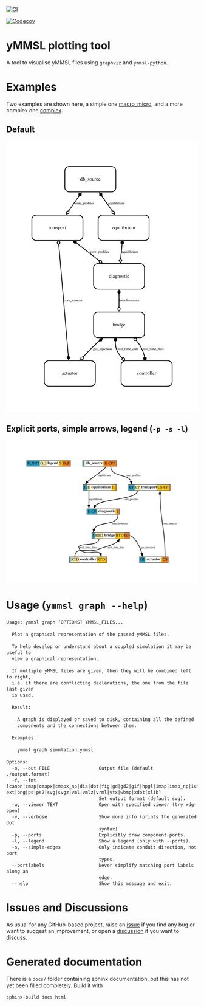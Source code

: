 [![CI](https://github.com/DaanVanVugt/ymmsl-dot/workflows/ci/badge.svg?branch=main)](https://github.com/DaanVanVugt/ymmsl-dot/actions?workflow=ci)

[![Codecov](https://codecov.io/gh/DaanVanVugt/ymmsl-dot/branch/main/graph/badge.svg)](https://codecov.io/gh/DaanVanVugt/ymmsl-dot)

<!--[![Read the Docs](https://img.shields.io/readthedocs/ymmsl-dot/latest?label=Read%20the%20Docs)](https://ymmsl-dot.readthedocs.io/en/latest/index.html) -->

# yMMSL plotting tool

A tool to visualise yMMSL files using `graphviz` and `ymmsl-python`.

# Examples
Two examples are shown here, a simple one [macro_micro](./docs/examples/macro_micro.ymmsl), and a more complex one [complex](./docs/examples/complex.ymmsl).

## Default
![Default options](./docs/static/complex.svg)

## Explicit ports, simple arrows, legend (`-p -s -l`)
![More options](./docs/static/complex_spl.svg)


# Usage (`ymmsl graph --help`)

    Usage: ymmsl graph [OPTIONS] YMMSL_FILES...

      Plot a graphical representation of the passed yMMSL files.

      To help develop or understand about a coupled simulation it may be useful to
      view a graphical representation.

      If multiple yMMSL files are given, then they will be combined left to right,
      i.e. if there are conflicting declarations, the one from the file last given
      is used.

      Result:

        A graph is displayed or saved to disk, containing all the defined
        components and the connections between them.

      Examples:

        ymmsl graph simulation.ymmsl

    Options:
      -o, --out FILE                  Output file (default ./output.format)
      -f, --fmt [canon|cmap|cmapx|cmapx_np|dia|dot|fig|gd|gd2|gif|hpgl|imap|imap_np|ismap|jpe|jpeg|jpg|mif|mp|pcl|pdf|pic|plain|plain-ext|png|ps|ps2|svg|svgz|vml|vmlz|vrml|vtx|wbmp|xdot|xlib]
                                      Set output format (default svg).
      -w, --viewer TEXT               Open with specified viewer (try xdg-open)
      -v, --verbose                   Show more info (prints the generated dot
                                      syntax)
      -p, --ports                     Explicitly draw component ports.
      -l, --legend                    Show a legend (only with --ports).
      -s, --simple-edges              Only indicate conduit direction, not port
                                      types.
      --portlabels                    Never simplify matching port labels along an
                                      edge.
      --help                          Show this message and exit.

# Issues and Discussions

As usual for any GitHub-based project, raise an
[issue](https://github.com/DaanVanVugt/ymmsl-dot/issues) if you find any
bug or want to suggest an improvement, or open a
[discussion](https://github.com/DaanVanVugt/ymmsl-dot/discussions) if
you want to discuss.

# Generated documentation

There is a `docs/` folder containing sphinx documentation, but this has not yet been filled completely.
Build it with
```bash
sphinx-build docs html
```
